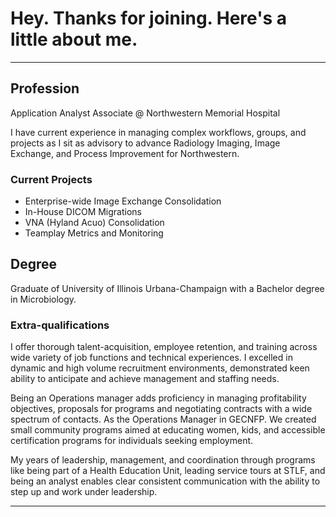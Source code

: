 # Hey. Thanks for joining. Here's a little about me.

---

## Profession
Application Analyst Associate @ Northwestern Memorial Hospital

I have current experience in managing complex workflows, groups, and projects as I sit as advisory to advance Radiology Imaging, Image Exchange, and Process Improvement for Northwestern.

### Current Projects
- Enterprise-wide Image Exchange Consolidation
- In-House DICOM Migrations
- VNA (Hyland Acuo) Consolidation
- Teamplay Metrics and Monitoring

## Degree
Graduate of University of Illinois Urbana-Champaign with a Bachelor degree in Microbiology.

### Extra-qualifications
I offer thorough talent-acquisition, employee retention, and training across wide variety of job functions and technical experiences. I excelled in dynamic and high volume recruitment environments, demonstrated keen ability to anticipate and achieve management and staffing needs.

Being an Operations manager adds proficiency in managing profitability objectives, proposals for programs and negotiating contracts with a wide spectrum of contacts. As the Operations Manager in GECNFP. We created small community programs aimed at educating women, kids, and accessible certification programs for individuals seeking employment.

My years of leadership, management, and coordination through programs like being part of a Health Education Unit, leading service tours at STLF, and being an analyst enables clear consistent communication with the ability to step up and work under leadership.

---